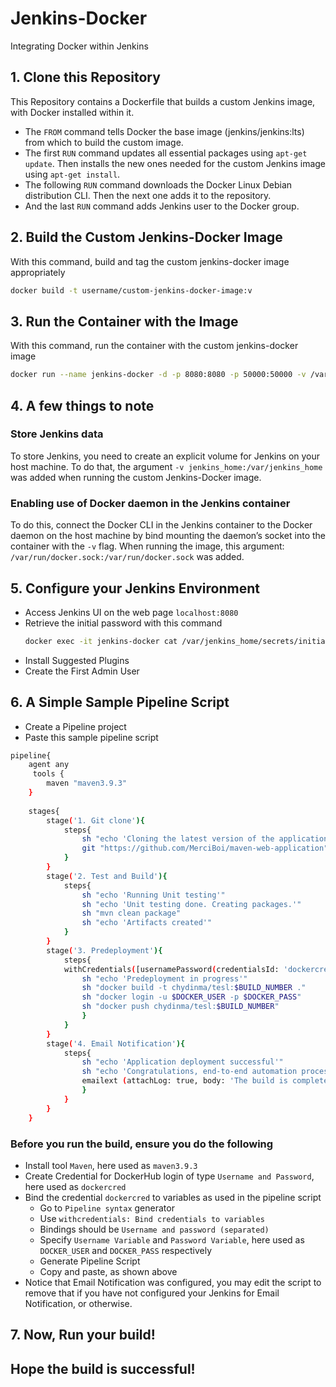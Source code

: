# Jenkins-Docker
Integrating Docker within Jenkins

## 1. Clone this Repository

This Repository contains a Dockerfile that builds a custom Jenkins image, with Docker installed within it.
* The `FROM` command tells Docker the base image (jenkins/jenkins:lts) from which to build the custom image.
* The first `RUN` command updates all essential packages using `apt-get update`. Then installs the new ones needed for the custom Jenkins image using `apt-get install`.
* The following `RUN` command downloads the Docker Linux Debian distribution CLI. Then the next one adds it to the repository.
* And the last `RUN` command adds Jenkins user to the Docker group.

## 2. Build the Custom Jenkins-Docker Image

With this command, build and tag the custom jenkins-docker image appropriately
```bash
docker build -t username/custom-jenkins-docker-image:v
```

## 3. Run the Container with the Image

With this command, run the container with the custom jenkins-docker image
```bash
docker run --name jenkins-docker -d -p 8080:8080 -p 50000:50000 -v /var/run/docker.sock:/var/run/docker.sock -v jenkins_home:/var/jenkins_home username/custom-jenkins-docker-image:v
```

## 4. A few things to note

### Store Jenkins data

To store Jenkins, you need to create an explicit volume for Jenkins on your host machine. To do that, the argument `-v jenkins_home:/var/jenkins_home` was added when running the custom Jenkins-Docker image.

### Enabling use of Docker daemon in the Jenkins container

To do this, connect the Docker CLI in the Jenkins container to the Docker daemon on the host machine by bind mounting the daemon’s socket into the container with the `-v` flag. When running the image, this argument: `/var/run/docker.sock:/var/run/docker.sock` was added.

## 5. Configure your Jenkins Environment

* Access Jenkins UI on the web page
  `localhost:8080`
* Retrieve the initial password with this command
  ```bash
  docker exec -it jenkins-docker cat /var/jenkins_home/secrets/initialAdminPassword
  ```
* Install Suggested Plugins
* Create the First Admin User

## 6. A Simple Sample Pipeline Script

* Create a Pipeline project
* Paste this sample pipeline script
```bash
pipeline{
    agent any
     tools {
        maven "maven3.9.3"
    }
    
    stages{
        stage('1. Git clone'){
            steps{
                sh "echo 'Cloning the latest version of the application'"
                git "https://github.com/MerciBoi/maven-web-application"
            }
        }
        stage('2. Test and Build'){
            steps{
                sh "echo 'Running Unit testing'"
                sh "echo 'Unit testing done. Creating packages.'"
                sh "mvn clean package"
                sh "echo 'Artifacts created'"
            }
        }
        stage('3. Predeployment'){
            steps{
            withCredentials([usernamePassword(credentialsId: 'dockercred', passwordVariable: 'DOCKER_PASS', usernameVariable: 'DOCKER_USER')]) {
                sh "echo 'Predeployment in progress'"
                sh "docker build -t chydinma/tesl:$BUILD_NUMBER ."
                sh "docker login -u $DOCKER_USER -p $DOCKER_PASS"
                sh "docker push chydinma/tesl:$BUILD_NUMBER"
                }
            }
        }
        stage('4. Email Notification'){
            steps{
                sh "echo 'Application deployment successful'"
                sh "echo 'Congratulations, end-to-end automation process completed.'"
                emailext (attachLog: true, body: 'The build is complete.', subject: 'Build Complete', to: 'dimmalives@gmail.com')
                }
            }
        }
    }
```

### Before you run the build, ensure you do the following

* Install tool `Maven`, here used as `maven3.9.3`
* Create Credential for DockerHub login of type `Username and Password`, here used as `dockercred`
* Bind the credential `dockercred` to variables as used in the pipeline script
  * Go to `Pipeline syntax` generator
  * Use `withcredentials: Bind credentials to variables`
  * Bindings should be `Username and password (separated)`
  * Specify `Username Variable` and `Password Variable`, here used as `DOCKER_USER` and `DOCKER_PASS` respectively
  * Generate Pipeline Script
  * Copy and paste, as shown above
* Notice that Email Notification was configured, you may edit the script to remove that if you have not configured your Jenkins for Email Notification, or otherwise.

## 7. Now, Run your build!

## Hope the build is successful!

